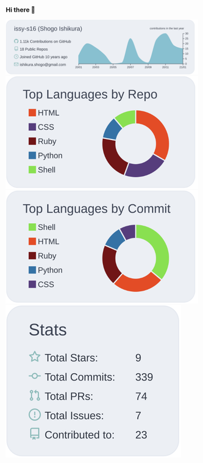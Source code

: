 ### Hi there 👋

[![](https://raw.githubusercontent.com/issy-s16/issy-s16/main/profile-summary-card-output/nord_bright/0-profile-details.svg)](https://github.com/vn7n24fzkq/github-profile-summary-cards)
[![](https://raw.githubusercontent.com/issy-s16/issy-s16/main/profile-summary-card-output/nord_bright/1-repos-per-language.svg)](https://github.com/vn7n24fzkq/github-profile-summary-cards)
[![](https://raw.githubusercontent.com/issy-s16/issy-s16/main/profile-summary-card-output/nord_bright/2-most-commit-language.svg)](https://github.com/vn7n24fzkq/github-profile-summary-cards)
[![](https://raw.githubusercontent.com/issy-s16/issy-s16/main/profile-summary-card-output/nord_bright/3-stats.svg)](https://github.com/vn7n24fzkq/github-profile-summary-cards)
